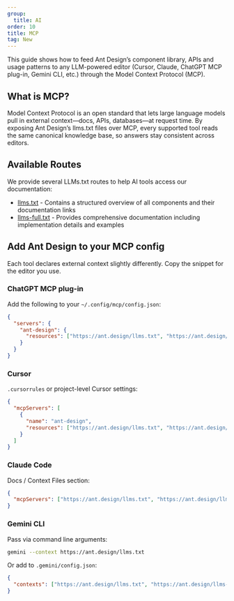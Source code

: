 ```yaml
---
group:
  title: AI
order: 10
title: MCP
tag: New
---
```


This guide shows how to feed Ant Design’s component library, APIs and usage patterns to any LLM-powered editor (Cursor, Claude, ChatGPT MCP plug-in, Gemini CLI, etc.) through the Model Context Protocol (MCP).

## What is MCP?

Model Context Protocol is an open standard that lets large language models pull in external context—docs, APIs, databases—at request time. By exposing Ant Design’s llms.txt files over MCP, every supported tool reads the same canonical knowledge base, so answers stay consistent across editors.

## Available Routes

We provide several LLMs.txt routes to help AI tools access our documentation:

- [llms.txt](https://ant.design/llms.txt) - Contains a structured overview of all components and their documentation links
- [llms-full.txt](https://ant.design/llms-full.txt) - Provides comprehensive documentation including implementation details and examples

## Add Ant Design to your MCP config

Each tool declares external context slightly differently. Copy the snippet for the editor you use.

### ChatGPT MCP plug-in

Add the following to your `~/.config/mcp/config.json`:

```json
{
  "servers": {
    "ant-design": {
      "resources": ["https://ant.design/llms.txt", "https://ant.design/llms-full.txt"]
    }
  }
}
```

### Cursor

`.cursorrules` or project-level Cursor settings:

```json
{
  "mcpServers": [
    {
      "name": "ant-design",
      "resources": ["https://ant.design/llms.txt", "https://ant.design/llms-full.txt"]
    }
  ]
}
```

### Claude Code

Docs / Context Files section:

```json
{
  "mcpServers": ["https://ant.design/llms.txt", "https://ant.design/llms-full.txt"]
}
```

### Gemini CLI

Pass via command line arguments:

```bash
gemini --context https://ant.design/llms.txt
```

Or add to `.gemini/config.json`:

```json
{
  "contexts": ["https://ant.design/llms.txt", "https://ant.design/llms-full.txt"]
}
```
